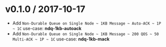 v0.1.0 / 2017-10-17
==================

* Add `Non-Durable Queue on Single Node ~ 1KB Message ~ Auto-ACK ~ 1P ~ 1C` use-case: **ndq-1kb-autoack**
* Add `Non-Durable Queue on Single Node ~ 1KB Message ~ 200 QOS ~ 50 Multi-ACK ~ 1P ~ 1C` use-case: **ndq-1kb-mack**
